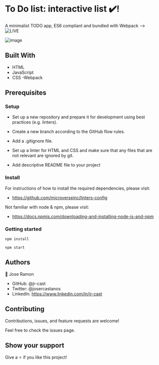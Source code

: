 # To Do list: interactive list ✔️!

A minimalist TODO app, ES6 compliant and bundled with Webpack --> ![LIVE](https://jr-cast.github.io/todo-app/dist/)

![image](https://user-images.githubusercontent.com/58822719/165874818-3cd1d58b-3a89-40d0-b42e-7fb96229a1e8.png)


## Built With

- HTML
- JavaScript
- CSS
-Webpack

## Prerequisites

### Setup

- Set up a new repository and prepare it for development using best practices (e.g. linters).
- Create a new branch according to the GitHub flow rules.
- Add a .gitignore file.
- Set up a linter for HTML and CSS and make sure that any files that are not relevant are ignored by git.

- Add descriptive README file to your project

### Install

For instructions of how to install the required dependencies, please visit:

- https://github.com/microverseinc/linters-config

Not familiar with node & npm, please visit:

- https://docs.npmjs.com/downloading-and-installing-node-js-and-npm

### Getting started
```
npm install
```
```
npm start
```
## Authors

:bust_in_silhouette: Jose Ramon

- GitHub: @jr-cast
- Twitter: @josercastanos
- LinkedIn: https://www.linkedin.com/in/jr-cast


## Contributing

Contributions, issues, and feature requests are welcome!

Feel free to check the issues page.

## Show your support

Give a :star: if you like this project!

